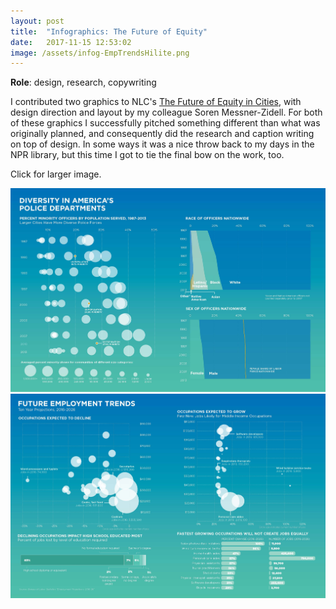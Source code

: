 ```yaml
---
layout: post
title:  "Infographics: The Future of Equity"
date:   2017-11-15 12:53:02
image: /assets/infog-EmpTrendsHilite.png
---
```


**Role**: design, research, copywriting

I contributed two graphics to NLC's [The Future of Equity in Cities](http://www.nlc.org/article/urban-growth-trends-and-rise-of-tech-in-cities-point-to-widening-disparities), with design direction and layout by my colleague Soren Messner-Zidell. For both of these graphics I successfully pitched something different than what was originally planned, and consequently did the research and caption writing on top of design. In some ways it was a nice throw back to my days in the NPR library, but this time I got to tie the final bow on the work, too.

Click for larger image.

[![Future employment trends](/assets/infog-police.jpg)](/projects/infog-PoliceDemoHilite.pdf)
[![Police force demographics 1987-2013](/assets/infog-FutureEmpTrends.jpg)](/projects/infog-FutureEmpTrends.pdf)
